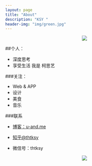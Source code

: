 ```yaml
---
layout: page
title: "About"
description: "KSY "
header-img: "img/green.jpg"
---
```



<center>
    <p><img src="http://img3.imgtn.bdimg.com/it/u=2016443390,1588968235&fm=21&gp=0.jpg" align="center"></p>
</center>

##个人：

- 深度思考
- 享受生活
我是 柯思艺


###关注：

- Web & APP
- 设计
- 美食
- 音乐








###联系

- [博客：u-and.me](u-and.me)

- [知乎@thtksy](https://www.zhihu.com/people/thtksy)

- 微信号：thtksy


<center>
    <p><img src="http://i173.photobucket.com/albums/w63/cnfeat/2015-08-29-2_zpsqj7po8eo.png" align="center"></p>
</center>






